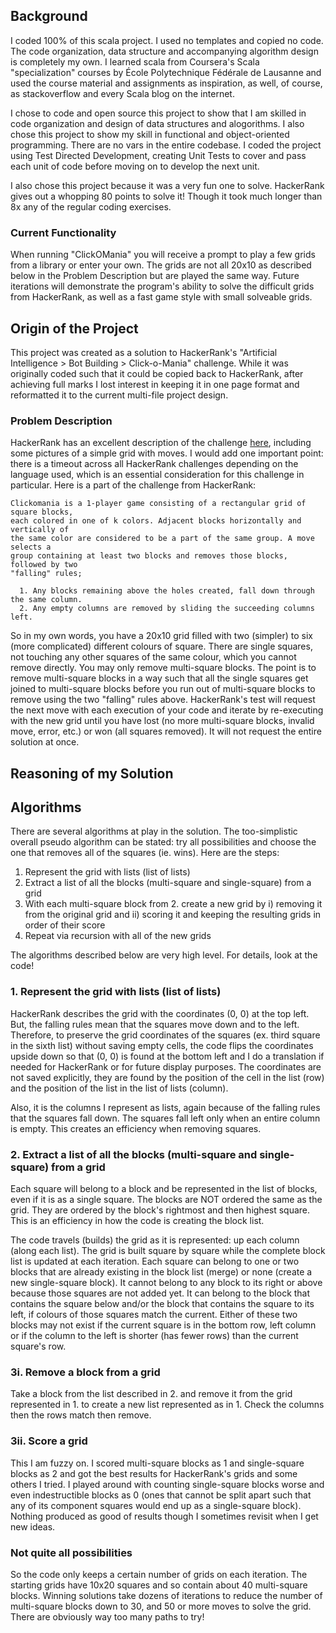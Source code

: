 ## Background
I coded 100% of this scala project.  I used no templates and copied no code.  The code organization, data structure and accompanying algorithm design is completely my own.  I learned scala from Coursera's Scala "specialization" courses by École Polytechnique Fédérale de Lausanne and used the course material and assignments as inspiration, as well, of course, as stackoverflow and every Scala blog on the internet.

I chose to code and open source this project to show that I am skilled in code organization and design of data structures and alogorithms.  I also chose this project to show my skill in functional and object-oriented programming.  There are no vars in the entire codebase.  I coded the project using Test Directed Development, creating Unit Tests to cover and pass each unit of code before moving on to develop the next unit.

I also chose this project because it was a very fun one to solve.  HackerRank gives out a whopping 80 points to solve it!  Though it took much longer than 8x any of the regular coding exercises.

### Current Functionality
When running "ClickOMania" you will receive a prompt to play a few grids from a library or enter your own.  The grids are not all 20x10 as described below in the Problem Description but are played the same way.  Future iterations will demonstrate the program's ability to solve the difficult grids from HackerRank, as well as a fast game style with small solveable grids.  

## Origin of the Project
This project was created as a solution to HackerRank's "Artificial Intelligence > Bot Building > Click-o-Mania" challenge.  While it was originally coded such that it could be copied back to HackerRank, after achieving full marks I lost interest in keeping it in one page format and reformatted it to the current multi-file project design.

### Problem Description
HackerRank has an excellent description of the challenge [here](https://www.hackerrank.com/challenges/click-o-mania/problem), including some pictures of a simple grid with moves.  I would add one important point: there is a timeout across all HackerRank challenges depending on the language used, which is an essential consideration for this challenge in particular.  Here is a part of the challenge from HackerRank:

```
Clickomania is a 1-player game consisting of a rectangular grid of square blocks, 
each colored in one of k colors. Adjacent blocks horizontally and vertically of 
the same color are considered to be a part of the same group. A move selects a 
group containing at least two blocks and removes those blocks, followed by two 
"falling" rules;

  1. Any blocks remaining above the holes created, fall down through the same column.
  2. Any empty columns are removed by sliding the succeeding columns left.
```

So in my own words, you have a 20x10 grid filled with two (simpler) to six (more complicated) different colours of square.  There are single squares, not touching any other squares of the same colour, which you cannot remove directly.  You may only remove multi-square blocks.  The point is to remove multi-square blocks in a way such that all the single squares get joined to multi-square blocks before you run out of multi-square blocks to remove using the two "falling" rules above.  HackerRank's test will request the next move with each execution of your code and iterate by re-executing with the new grid until you have lost (no more multi-square blocks, invalid move, error, etc.) or won (all squares removed).  It will not request the entire solution at once.

## Reasoning of my Solution
## Algorithms
There are several algorithms at play in the solution.  The too-simplistic overall pseudo algorithm can be stated: try all possibilities and choose the one that removes all of the squares (ie. wins).  Here are the steps:
1. Represent the grid with lists (list of lists) 
2. Extract a list of all the blocks (multi-square and single-square) from a grid
3. With each multi-square block from 2. create a new grid by 
    i)  removing it from the original grid and 
    ii) scoring it and keeping the resulting grids in order of their score
4. Repeat via recursion with all of the new grids

The algorithms described below are very high level.  For details, look at the code!

### 1. Represent the grid with lists (list of lists)
HackerRank describes the grid with the coordinates (0, 0) at the top left.  But, the falling rules mean that the squares move down and to the left.  Therefore, to preserve the grid coordinates of the squares (ex. third square in the sixth list) without saving empty cells, the code flips the coordinates upside down so that (0, 0) is found at the bottom left and I do a translation if needed for HackerRank or for future display purposes.  The coordinates are not saved explicitly, they are found by the position of the cell in the list (row) and the position of the list in the list of lists (column).

Also, it is the columns I represent as lists, again because of the falling rules that the squares fall down.  The squares fall left only when an entire column is empty.  This creates an efficiency when removing squares.  

### 2. Extract a list of all the blocks (multi-square and single-square) from a grid

Each square will belong to a block and be represented in the list of blocks, even if it is as a single square.  The blocks are NOT ordered the same as the grid.  They are ordered by the block's rightmost and then highest square.  This is an efficiency in how the code is creating the block list.

The code travels (builds) the grid as it is represented: up each column (along each list).  The grid is built square by square while the complete block list is updated at each iteration.  Each square can belong to one or two blocks that are already existing in the block list (merge) or none (create a new single-square block).  It cannot belong to any block to its right or above because those squares are not added yet.  It can belong to the block that contains the square below and/or the block that contains the square to its left, if colours of those squares match the current.  Either of these two blocks may not exist if the current square is in the bottom row, left column or if the column to the left is shorter (has fewer rows) than the current square's row.

### 3i. Remove a block from a grid

Take a block from the list described in 2. and remove it from the grid represented in 1. to create a new list represented as in 1.  Check the columns then the rows match then remove.

### 3ii. Score a grid

This I am fuzzy on.  I scored multi-square blocks as 1 and single-square blocks as 2 and got the best results for HackerRank's grids and some others I tried.  I played around with counting single-square blocks worse and even indestructible blocks as 0 (ones that cannot be split apart such that any of its component squares would end up as a single-square block).  Nothing produced as good of results though I sometimes revisit when I get new ideas.

### Not quite all possibilities

So the code only keeps a certain number of grids on each iteration.  The starting grids have 10x20 squares and so contain about 40 multi-square blocks.  Winning solutions take dozens of iterations to reduce the number of multi-square blocks down to 30, and 50 or more moves to solve the grid.  There are obviously way too many paths to try!


